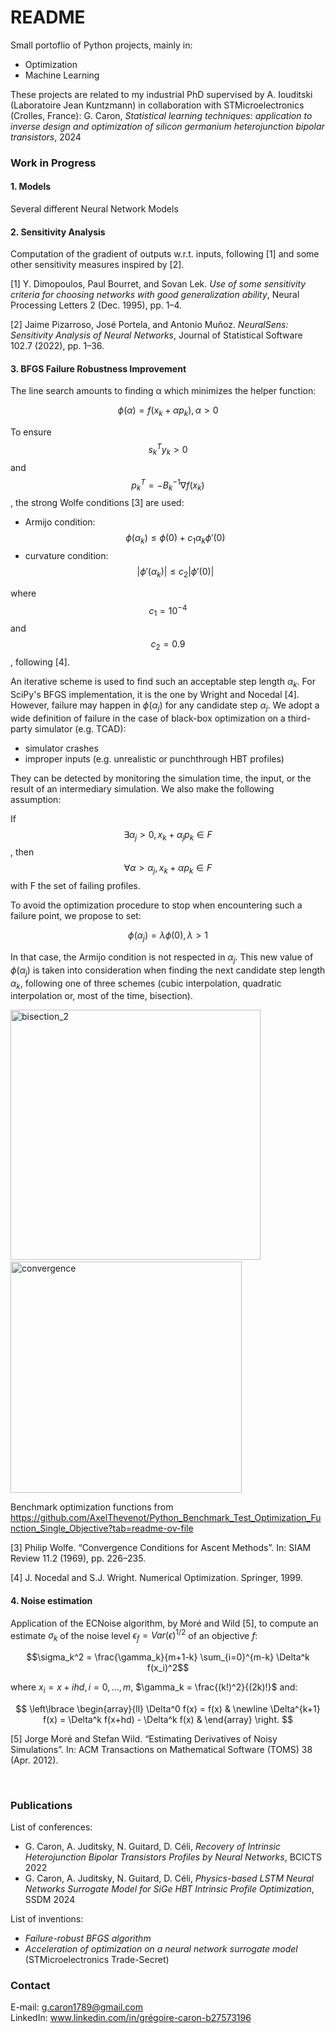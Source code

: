 # README

Small portoflio of Python projects, mainly in:
- Optimization
- Machine Learning

These projects are related to my industrial PhD supervised by A. Iouditski (Laboratoire Jean Kuntzmann) in collaboration with STMicroelectronics (Crolles, France):
G. Caron, *Statistical learning techniques: application to inverse design and optimization of silicon germanium heterojunction bipolar transistors*, 2024

### Work in Progress

#### 1. Models
Several different Neural Network Models

#### 2. Sensitivity Analysis
Computation of the gradient of outputs w.r.t. inputs, following [1] and some other sensitivity measures inspired by [2].

[1] Y. Dimopoulos, Paul Bourret, and Sovan Lek. *Use of some sensitivity criteria for choosing networks with good generalization ability*, Neural Processing Letters 2 (Dec. 1995), pp. 1–4.

[2] Jaime Pizarroso, José Portela, and Antonio Muñoz. *NeuralSens: Sensitivity Analysis of Neural Networks*, Journal of Statistical Software 102.7 (2022), pp. 1–36.

#### 3. BFGS Failure Robustness Improvement
The line search  amounts to finding α which minimizes the helper function:

$$\phi(\alpha) = f(x_k + \alpha p_k), \alpha > 0$$

To ensure $$s_k^T y_k > 0$$ and $$p_k^T = - B_k^{-1} \nabla f(x_k)$$, the strong Wolfe conditions [3] are used:
- Armijo condition: $$\phi(\alpha_k) \leq \phi(0) + c_1 \alpha_k \phi'(0)$$
- curvature condition: $$\left| \phi'(\alpha_k) \right| \leq c_2 \left| \phi'(0) \right| $$

where $$c_1 = 10^{-4}$$ and $$c_2 = 0.9$$, following [4].

An iterative scheme is used to find such an acceptable step length $\alpha_k$. For SciPy's BFGS implementation, it is the one by Wright and Nocedal [4].
However, failure may happen in $\phi(\alpha_j)$ for any candidate step $\alpha_j$. We adopt a wide definition of failure in the case of black-box optimization on a third-party simulator (e.g. TCAD):
- simulator crashes
- improper inputs (e.g. unrealistic or punchthrough HBT profiles)

They can be detected by monitoring the simulation time, the input, or the result of an intermediary simulation. We also make the following assumption:

If $$\exists \alpha_j > 0, x_k + \alpha_j p_k \in F$$, then $$\forall \alpha > \alpha_j, x_k + \alpha p_k \in F$$
with F the set of failing profiles.

To avoid the optimization procedure to stop when encountering such a failure point, we propose to set:

$$\phi(\alpha_j) = \lambda \phi(0), \lambda > 1$$

In that case, the Armijo condition is not respected in $\alpha_j$. This new value of $\phi(\alpha_j)$ is taken into consideration when finding the next candidate step length $\alpha_k$, following one of three schemes (cubic interpolation, quadratic interpolation or, most of the time, bisection).

<img width="400" alt="bisection_2" src="https://github.com/user-attachments/assets/0ed74f86-b5c8-4bcb-a6a9-bcf9cce2c886"> &emsp; &emsp;
<img width="370" alt="convergence" src="https://github.com/user-attachments/assets/0adb91cc-ddef-4b41-b932-f34d4c42f854">

Benchmark optimization functions from https://github.com/AxelThevenot/Python_Benchmark_Test_Optimization_Function_Single_Objective?tab=readme-ov-file

[3] Philip Wolfe. “Convergence Conditions for Ascent Methods”. In: SIAM Review 11.2 (1969), pp. 226–235.

[4] J. Nocedal and S.J. Wright. Numerical Optimization. Springer, 1999.

#### 4. Noise estimation

Application of the ECNoise algorithm, by Moré and Wild [5], to compute an estimate $\sigma_k$ of the noise level $\epsilon_f = Var(\epsilon)^{1/2}$ of an objective $f$:

$$\sigma_k^2 = \frac{\gamma_k}{m+1-k} \sum_{i=0}^{m-k} \Delta^k f(x_i)^2$$

where $x_i = x + ihd, i=0, ..., m$, $\gamma_k = \frac{(k!)^2}{(2k)!}$ and:

$$
\left\lbrace
\begin{array}{ll}
\Delta^0 f(x) = f(x) & \newline
\Delta^{k+1} f(x) = \Delta^k f(x+hd) - \Delta^k f(x) &
\end{array}
\right.
$$

[5] Jorge Moré and Stefan Wild. “Estimating Derivatives of Noisy Simulations”. In: ACM Transactions on Mathematical Software (TOMS) 38 (Apr. 2012). 

<br>

### Publications

List of conferences:
- G. Caron, A. Juditsky, N. Guitard, D. Céli, *Recovery of Intrinsic Heterojunction Bipolar Transistors Profiles by Neural Networks*, BCICTS 2022
- G. Caron, A. Juditsky, N. Guitard, D. Céli, *Physics-based LSTM Neural Networks Surrogate Model for SiGe HBT Intrinsic Profile Optimization*, SSDM 2024

List of inventions:
- *Failure-robust BFGS algorithm*
- *Acceleration of optimization on a neural network surrogate model* (STMicroelectronics Trade-Secret)

### Contact
E-mail: g.caron1789@gmail.com  
LinkedIn: www.linkedin.com/in/grégoire-caron-b27573196
